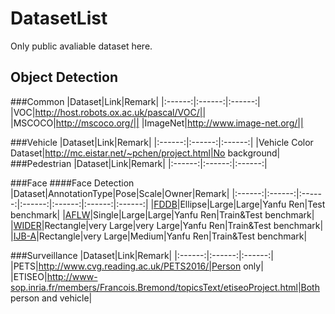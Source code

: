 # DatasetList
Only public avaliable dataset here.

## Object Detection
###Common
|Dataset|Link|Remark|
|:------:|:------:|:------:|
|VOC|http://host.robots.ox.ac.uk/pascal/VOC/||
|MSCOCO|http://mscoco.org/||
|ImageNet|http://www.image-net.org/||

###Vehicle
|Dataset|Link|Remark|
|:------:|:------:|:------:|
|Vehicle Color Dataset|http://mc.eistar.net/~pchen/project.html|No background|
###Pedestrian
|Dataset|Link|Remark|
|:------:|:------:|:------:|

###Face
####Face Detection
|Dataset|AnnotationType|Pose|Scale|Owner|Remark|
|:------:|:------:|:------:|:------:|:------:|:------:|:------:|
|[FDDB](http://vis-www.cs.umass.edu/fddb/index.html)|Ellipse|Large|Large|Yanfu Ren|Test benchmark|
|[AFLW](http://lrs.icg.tugraz.at/research/aflw/)|Single|Large|Large|Yanfu Ren|Train&Test benchmark|
|[WIDER](http://mmlab.ie.cuhk.edu.hk/projects/WIDERFace/)|Rectangle|very Large|very Large|Yanfu Ren|Train&Test benchmark|
|[IJB-A](http://www.nist.gov/itl/iad/ig/facechallenges.cfm)|Rectangle|very Large|Medium|Yanfu Ren|Train&Test benchmark|

###Surveillance
|Dataset|Link|Remark|
|:------:|:------:|:------:|
|PETS|http://www.cvg.reading.ac.uk/PETS2016/|Person only|
|ETISEO|http://www-sop.inria.fr/members/Francois.Bremond/topicsText/etiseoProject.html|Both person and vehicle|
